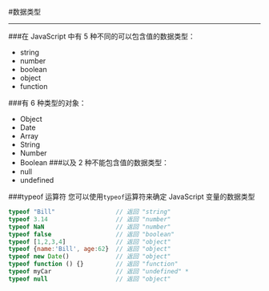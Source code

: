 #数据类型

---

###在 JavaScript 中有 5 种不同的可以包含值的数据类型：

- string
- number
- boolean
- object
- function

###有 6 种类型的对象：
- Object
- Date
- Array
- String
- Number
- Boolean
###以及 2 种不能包含值的数据类型：
- null
- undefined

###typeof 运算符
您可以使用`typeof`运算符来确定 JavaScript 变量的数据类型
```javascript
typeof "Bill"                 // 返回 "string"
typeof 3.14                   // 返回 "number"
typeof NaN                    // 返回 "number"
typeof false                  // 返回 "boolean"
typeof [1,2,3,4]              // 返回 "object"
typeof {name:'Bill', age:62}  // 返回 "object"
typeof new Date()             // 返回 "object"
typeof function () {}         // 返回 "function"
typeof myCar                  // 返回 "undefined" *
typeof null                   // 返回 "object"
```